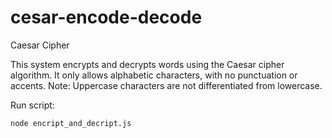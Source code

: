 # cesar-encode-decode
Caesar Cipher

This system encrypts and decrypts words using the Caesar cipher algorithm. It only allows alphabetic characters, with no punctuation or accents.
Note: Uppercase characters are not differentiated from lowercase.

Run script:

```
node encript_and_decript.js
```
